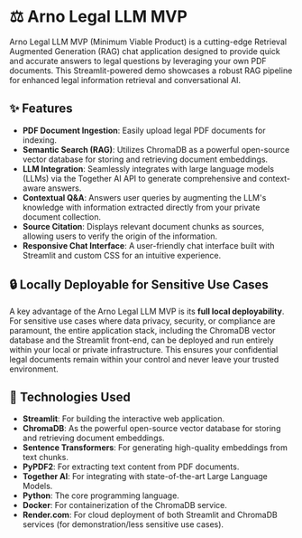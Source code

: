 # ⚖️ Arno Legal LLM MVP

Arno Legal LLM MVP (Minimum Viable Product) is a cutting-edge Retrieval Augmented Generation (RAG) chat application designed to provide quick and accurate answers to legal questions by leveraging your own PDF documents. This Streamlit-powered demo showcases a robust RAG pipeline for enhanced legal information retrieval and conversational AI.

## ✨ Features

* **PDF Document Ingestion**: Easily upload legal PDF documents for indexing.
* **Semantic Search (RAG)**: Utilizes ChromaDB as a powerful open-source vector database for storing and retrieving document embeddings.
* **LLM Integration**: Seamlessly integrates with large language models (LLMs) via the Together AI API to generate comprehensive and context-aware answers.
* **Contextual Q&A**: Answers user queries by augmenting the LLM's knowledge with information extracted directly from your private document collection.
* **Source Citation**: Displays relevant document chunks as sources, allowing users to verify the origin of the information.
* **Responsive Chat Interface**: A user-friendly chat interface built with Streamlit and custom CSS for an intuitive experience.

## 🔒 Locally Deployable for Sensitive Use Cases

A key advantage of the Arno Legal LLM MVP is its **full local deployability**. For sensitive use cases where data privacy, security, or compliance are paramount, the entire application stack, including the ChromaDB vector database and the Streamlit front-end, can be deployed and run entirely within your local or private infrastructure. This ensures your confidential legal documents remain within your control and never leave your trusted environment.

## 🚀 Technologies Used

* **Streamlit**: For building the interactive web application.
* **ChromaDB**: As the powerful open-source vector database for storing and retrieving document embeddings.
* **Sentence Transformers**: For generating high-quality embeddings from text chunks.
* **PyPDF2**: For extracting text content from PDF documents.
* **Together AI**: For integrating with state-of-the-art Large Language Models.
* **Python**: The core programming language.
* **Docker**: For containerization of the ChromaDB service.
* **Render.com**: For cloud deployment of both Streamlit and ChromaDB services (for demonstration/less sensitive use cases).
